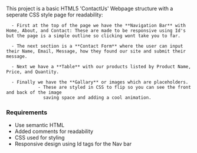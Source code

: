 This project is a basic HTML5 'ContactUs' Webpage structure with a seperate CSS style page for readability:

      - First at the top of the page we have the **Navigation Bar** with Home, About, and Contact: These are made to be responsive using Id's but the page is a simple outline so clicking wont take you to far. 
      
      - The next section is a **Contact Form** where the user can input their Name, Email, Message, how they found our site and submit their message. 
      
      - Next we have a **Table** with our products listed by Product Name, Price, and Quantity.  
      
      - Finally we have the **Gallary** or images which are placeholders. 
                - These are styled in CSS to flip so you can see the front and back of the image 
                  saving space and adding a cool animation.
### Requirements
- Use semantic HTML 
- Added comments for readability  
- CSS used for styling  
- Responsive design using Id tags for the Nav bar
